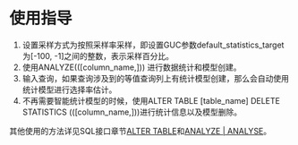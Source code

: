 # 使用指导<a name="ZH-CN_TOPIC_0000001316625936"></a>

1.  设置采样方式为按照采样率采样，即设置GUC参数default\_statistics\_target为\[-100, -1\]之间的整数，表示采样百分比。
2.  使用ANALYZE\(\(\[column\_name,\]\)\) 进行数据统计和模型创建。
3.  输入查询，如果查询涉及到的等值查询列上有统计模型创建，那么会自动使用统计模型进行选择率估计。
4.  不再需要智能统计模型的时候，使用ALTER TABLE \[table\_name\] DELETE STATISTICS \(\(\[column\_name,\]\)\)进行统计信息以及模型删除。

其他使用的方法详见SQL接口章节[ALTER TABLE](zh-cn_topic_0289899912.md)和[ANALYZE | ANALYSE](zh-cn_topic_0289900881.md)。

